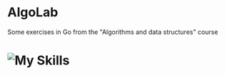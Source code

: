 # AlgoLab
Some exercises in Go from the "Algorithms and data structures" course 
# ![My Skills](https://skillicons.dev/icons?i=go)
